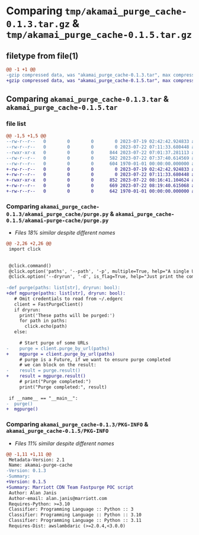 # Comparing `tmp/akamai_purge_cache-0.1.3.tar.gz` & `tmp/akamai_purge_cache-0.1.5.tar.gz`

## filetype from file(1)

```diff
@@ -1 +1 @@
-gzip compressed data, was "akamai_purge_cache-0.1.3.tar", max compression
+gzip compressed data, was "akamai_purge_cache-0.1.5.tar", max compression
```

## Comparing `akamai_purge_cache-0.1.3.tar` & `akamai_purge_cache-0.1.5.tar`

### file list

```diff
@@ -1,5 +1,5 @@
--rw-r--r--   0        0        0        0 2023-07-19 02:42:42.924833 akamai_purge_cache-0.1.3/README.md
--rw-r--r--   0        0        0        0 2023-07-22 07:11:33.680448 akamai_purge_cache-0.1.3/akamai_purge_cache/__init__.py
--rwxr-xr-x   0        0        0      844 2023-07-22 07:01:37.281113 akamai_purge_cache-0.1.3/akamai_purge_cache/purge.py
--rw-r--r--   0        0        0      582 2023-07-22 07:37:40.614569 akamai_purge_cache-0.1.3/pyproject.toml
--rw-r--r--   0        0        0      604 1970-01-01 00:00:00.000000 akamai_purge_cache-0.1.3/PKG-INFO
+-rw-r--r--   0        0        0        0 2023-07-19 02:42:42.924833 akamai_purge_cache-0.1.5/README.md
+-rw-r--r--   0        0        0        0 2023-07-22 07:11:33.680448 akamai_purge_cache-0.1.5/akamai-purge-cache/__init__.py
+-rwxr-xr-x   0        0        0      852 2023-07-22 08:16:41.104624 akamai_purge_cache-0.1.5/akamai-purge-cache/purge.py
+-rw-r--r--   0        0        0      669 2023-07-22 08:19:40.615068 akamai_purge_cache-0.1.5/pyproject.toml
+-rw-r--r--   0        0        0      642 1970-01-01 00:00:00.000000 akamai_purge_cache-0.1.5/PKG-INFO
```

### Comparing `akamai_purge_cache-0.1.3/akamai_purge_cache/purge.py` & `akamai_purge_cache-0.1.5/akamai-purge-cache/purge.py`

 * *Files 18% similar despite different names*

```diff
@@ -2,26 +2,26 @@
 import click
 
 
 @click.command()
 @click.option('paths', '--path', '-p', multiple=True, help="A single URL to Purge (This option is repeatable for additional URLs)")
 @click.option('--dryrun', '-d', is_flag=True, help="Just print the command and args that will be run and exit")
 
-def purge(paths: list[str], dryrun: bool):
+def mgpurge(paths: list[str], dryrun: bool):
   # Omit credentials to read from ~/.edgerc
   client = FastPurgeClient()
   if dryrun:
     print('These paths will be purged:')
     for path in paths:
       click.echo(path)
   else:
 
     # Start purge of some URLs
-    purge = client.purge_by_url(paths)
+    mgpurge = client.purge_by_url(paths)
     # purge is a Future, if we want to ensure purge completed
     # we can block on the result:
-    result = purge.result()
+    result = mgpurge.result()
     # print("Purge completed:")
     print("Purge completed:", result)
   
 if __name__ == "__main__":
-  purge()
+  mgpurge()
```

### Comparing `akamai_purge_cache-0.1.3/PKG-INFO` & `akamai_purge_cache-0.1.5/PKG-INFO`

 * *Files 11% similar despite different names*

```diff
@@ -1,11 +1,11 @@
 Metadata-Version: 2.1
 Name: akamai-purge-cache
-Version: 0.1.3
-Summary: 
+Version: 0.1.5
+Summary: Marriott CDN Team Fastpurge POC script
 Author: Alan Janis
 Author-email: alan.janis@marriott.com
 Requires-Python: >=3.10
 Classifier: Programming Language :: Python :: 3
 Classifier: Programming Language :: Python :: 3.10
 Classifier: Programming Language :: Python :: 3.11
 Requires-Dist: awslambdaric (>=2.0.4,<3.0.0)
```

